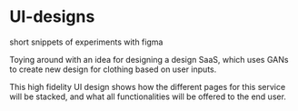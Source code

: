# UI-designs
short snippets of experiments with figma

Toying around with an idea for designing a design SaaS, which uses GANs to create new design for clothing based on user inputs.

This high fidelity UI design shows how the different pages for this service will be stacked, and what all functionalities will be offered to the end user.
